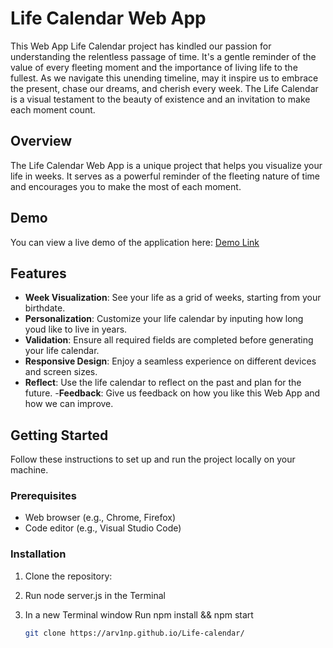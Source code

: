 # Life Calendar Web App
This Web App Life Calendar project has kindled our passion for understanding the relentless passage of time. It's a gentle reminder of the value of every fleeting moment and the importance of living life to the fullest. As we navigate this unending timeline, may it inspire us to embrace the present, chase our dreams, and cherish every week. The Life Calendar is a visual testament to the beauty of existence and an invitation to make each moment count.

## Overview

The Life Calendar Web App is a unique project that helps you visualize your life in weeks. It serves as a powerful reminder of the fleeting nature of time and encourages you to make the most of each moment.

## Demo

You can view a live demo of the application here: [Demo Link](arv1np.github.io/Life-calendar/)

## Features

- **Week Visualization**: See your life as a grid of weeks, starting from your birthdate.
- **Personalization**: Customize your life calendar by inputing how long youd like to live in years.
- **Validation**: Ensure all required fields are completed before generating your life calendar.
- **Responsive Design**: Enjoy a seamless experience on different devices and screen sizes.
- **Reflect**: Use the life calendar to reflect on the past and plan for the future.
-**Feedback**: Give us feedback on how you like this Web App and how we can improve.

## Getting Started

Follow these instructions to set up and run the project locally on your machine.

### Prerequisites

- Web browser (e.g., Chrome, Firefox)
- Code editor (e.g., Visual Studio Code)

### Installation

1. Clone the repository:
2. Run node server.js in the Terminal
3. In a new Terminal window Run npm install && npm start

   ```bash
   git clone https://arv1np.github.io/Life-calendar/

